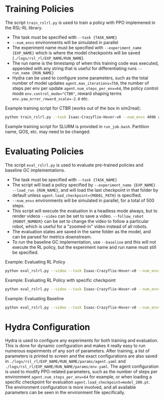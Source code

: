 # Training Policies
The script `train_rslrl.py` is used to train a policy with PPO implemened in the RSL-RL library. 
- The task must be specified with `--task {TASK_NAME}`
- `--num_envs` environments will be simulated in parallel
- The experiment name must be specified with `--experiment_name {EXP_NAME}` which is where the model checkpoints will be saved (`./logs/rsl_rl/EXP_NAME/RUN_NAME`). 
- The run name is the timestamp of when this training code was executed, appended with any string that is useful for differentiating runs `--run_name {RUN_NAME}`
- Hydra can be used to configure some parameters, such as the total number of model updates `agent.max_iterations=750`, the number of steps per env per update `agent.num_steps_per_env=64`, the policy control mode `env.control_mode="CTBR"`, reward shaping terms `env.yaw_error_reward_scale=-2.0` etc. 

Example training script for CTBR (works out of the box in sim2real):
```bash
python train_rslrl.py --task Isaac-Crazyflie-Hover-v0 --num_envs 4096 agent.num_steps_per_env=64 --experiment_name test_ctbr env.control_mode="CTBR" 
```


Example training script for SLURM is provided in `run_job.bash`. Partition name, QOS, etc. may need to be changed. 

# Evaluating Policies
The script `eval_rslrl.py` is used to evaluate pre-trained policies and baseline GC implementations. 
- The task must be specified with `--task {TASK_NAME}`
- The script will load a policy specified by `--experiment_name {EXP_NAME} --load_run {RUN_NAME}`, and will load the last checkpoint in that folder by default unless `agent.load_checkpoint={MODEL_PATH}` is specified.
- `--num_envs` environments will be simulated in parallel, for a total of 500 steps. 
- This script will execute the evaluation in a headless mode always, but to render videos `--video` can be set to save a video. `--follow_robot {ROBOT_NUMBER}` can be set to change the video to follow a particular robot, which is useful for a "zoomed-in" video instead of all robots. 
- The evaluation states are saved in the same folder as the model, and can be parsed for metrics downstream.
- To run the baseline GC implementation, use `--baseline` and this will not execute the RL policy, but the experiment name and run name must still be specified. 

Example: Evaluating RL Policy
```bash
python eval_rslrl.py --video --task Isaac-Crazyflie-Hover-v0 --num_envs 100 --experiment_name test_ctbr --load_run 2025-02-08_15-44-09 --follow_robot 0
```

Example: Evaluating RL Policy with specific checkpoint
```bash
python eval_rslrl.py --video --task Isaac-Crazyflie-Hover-v0 --num_envs 100 --experiment_name test_ctbr --load_run 2025-02-08_15-44-09 --follow_robot 0 agent.load_checkpoint=model_200.pt
```

Example: Evaluating Baseline
```bash
python eval_rslrl.py --video --task Isaac-Crazyflie-Hover-v0 --num_envs 100 --experiment_name test_ctbr --load_run 2025-02-08_15-44-09 --follow_robot 0 --baseline 
```

# Hydra Configuration
Hydra is used to configure any experiments for both training and evaluation. This is done for dynamic configuration and makes it really easy to run numerous expeirments of any sort of parameters. After training, a list of parameters is printed to screen and the exact configurations are also saved in `./logs/rsl_rl/EXP_NAME/RUN_NAME/params/agent.yaml` and `./logs/rsl_rl/EXP_NAME/RUN_NAME/params/env.yaml`. The agent configuration is used to modify PPO-related parameters, such as the number of steps per environment `agent.num_steps_per_env=64` for example, or when loading a specific checkpoint for evaluation `agent.load_checkpoint=model_200.pt`. The environment configuration is more involved, and all available parameters can be seen in the environment file specifically.
